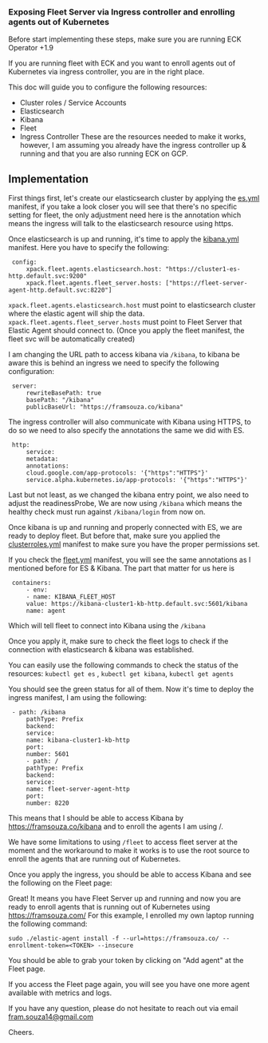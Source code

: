 ### Exposing Fleet Server via Ingress controller and enrolling agents out of Kubernetes

Before start implementing these steps, make sure you are running ECK Operator +1.9

If you are running fleet with ECK and you want to enroll agents out of Kubernetes via ingress controller, you are in the right place.

This doc will guide you to configure the following resources:
- Cluster roles / Service Accounts 
- Elasticsearch
- Kibana
- Fleet
- Ingress Controller 
These are the resources needed to make it works, however, I am assuming you already have the ingress controller up & running and that you are also running ECK on GCP.

## Implementation

First things first, let's create our elasticsearch cluster by applying the [es.yml](https://github.com/framsouza/eck-fleet-and-ingress-controller/blob/main/es.yml) manifest, if you take a look closer you will see that there's no specific setting for fleet, the only adjustment need here is the annotation which means the ingress will talk to the elasticsearch resource using https.

Once elasticsearch is up and running, it's time to apply the [kibana.yml](https://github.com/framsouza/eck-fleet-and-ingress-controller/blob/main/kibana.yml) manifest.
Here you have to specify the following:
```
 config:
	 xpack.fleet.agents.elasticsearch.host: "https://cluster1-es-http.default.svc:9200"
	 xpack.fleet.agents.fleet_server.hosts: ["https://fleet-server-agent-http.default.svc:8220"]
```

`xpack.fleet.agents.elasticsearch.host` must point to elasticsearch cluster where the elastic agent will ship the data. `xpack.fleet.agents.fleet_server.hosts` must point to Fleet Server that Elastic Agent should connect to. (Once you apply the fleet manifest, the fleet svc will be automatically created)

I am changing the URL path to access kibana via `/kibana`, to kibana be aware this is behind an ingress we need to specify the following configuration:
```
 server:
	 rewriteBasePath: true
	 basePath: "/kibana"
	 publicBaseUrl: "https://framsouza.co/kibana"
```
The ingress controller will also communicate with Kibana using HTTPS, to do so we need to also specify the annotations the same we did with ES.
```
 http:
	 service:
	 metadata:
	 annotations:
	 cloud.google.com/app-protocols: '{"https":"HTTPS"}'
	 service.alpha.kubernetes.io/app-protocols: '{"https":"HTTPS"}'
```

Last but not least, as we changed the kibana entry point, we also need to adjust the readinessProbe,
We are now using `/kibana` which means the healthy check must run against `/kibana/login` from now on.

Once kibana is up and running and properly connected with ES, we are ready to deploy fleet.
But before that, make sure you applied the [clusterroles.yml](https://github.com/framsouza/eck-fleet-and-ingress-controller/blob/main/clusterroles.yml) manifest to make sure you have the proper permissions set.

If you check the [fleet.yml](https://github.com/framsouza/eck-fleet-and-ingress-controller/blob/main/fleet.yml) manifest, you will see the same annotations as I mentioned before for ES & Kibana. The part that matter for us here is 
```
 containers:
	 - env:
	 - name: KIBANA_FLEET_HOST
	 value: https://kibana-cluster1-kb-http.default.svc:5601/kibana
	 name: agent
```
Which will tell fleet to connect into Kibana using the `/kibana`

Once you apply it, make sure to check the fleet logs to check if the connection with elasticsearch & kibana was established.

You can easily use the following commands to check the status of the resources:
`kubectl get es` , `kubectl get kibana`, `kubectl get agents`

You should see the green status for all of them.
Now it's time to deploy the ingress manifest, I am using the following:
```
 - path: /kibana
	 pathType: Prefix
	 backend:
	 service:
	 name: kibana-cluster1-kb-http
	 port:
	 number: 5601
	 - path: /
	 pathType: Prefix
	 backend:
	 service:
	 name: fleet-server-agent-http
	 port:
	 number: 8220
```
This means that I should be able to access Kibana by https://framsouza.co/kibana and to enroll the agents I am using /.

We have some limitations to using `/fleet` to access fleet server at the moment and the workaround to make it works is to use the root source to enroll the agents that are running out of Kubernetes.

Once you apply the ingress, you should be able to access Kibana and see the following on the Fleet page:



Great! It means you have Fleet Server up and running and now you are ready to enroll agents that is running out of Kubernetes using https://framsouza.com/
For this example, I enrolled my own laptop running the following command:
```
sudo ./elastic-agent install -f --url=https://framsouza.co/ --enrollment-token=<TOKEN> --insecure
```

You should be able to grab your token by clicking on "Add agent" at the Fleet page.

If you access the Fleet page again, you will see you have one more agent available with metrics and logs.




If you have any question, please do not hesitate to reach out via email fram.souza14@gmail.com

Cheers.
